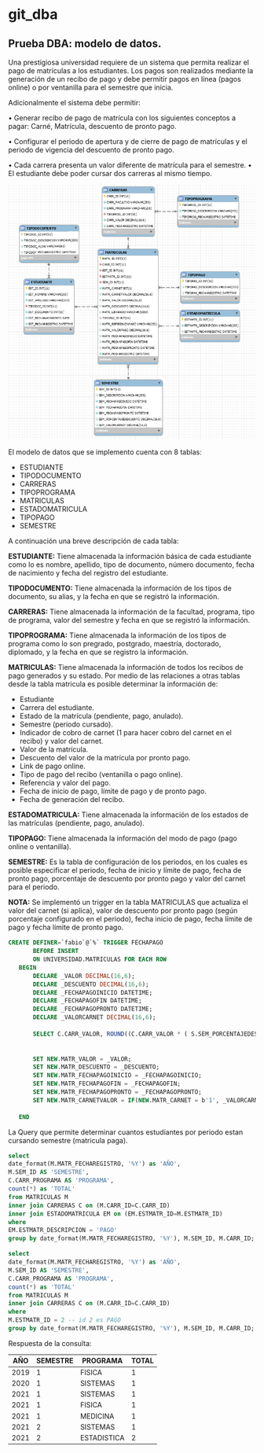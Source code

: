 # git_dba
## Prueba DBA: modelo de datos.

Una prestigiosa universidad requiere de un sistema que permita realizar el pago de
matrículas a los estudiantes. Los pagos son realizados mediante la generación de un recibo
de pago y debe permitir pagos en línea (pagos online) o por ventanilla para el semestre que
inicia.


Adicionalmente el sistema debe permitir:

• Generar recibo de pago de matrícula con los siguientes conceptos a pagar: Carné,
Matrícula, descuento de pronto pago.

• Configurar el periodo de apertura y de cierre de pago de matrículas y el periodo de
vigencia del descuento de pronto pago.

• Cada carrera presenta un valor diferente de matrícula para el semestre.
• El estudiante debe poder cursar dos carreras al mismo tiempo.


![alt text](https://github.com/fegualterog/git_dba/blob/main/modelo.png)

El modelo de datos que se implemento cuenta con 8 tablas:

- ESTUDIANTE
- TIPODOCUMENTO
- CARRERAS
- TIPOPROGRAMA
- MATRICULAS
- ESTADOMATRICULA
- TIPOPAGO
- SEMESTRE


A continuación una breve descripción de cada tabla:

**ESTUDIANTE:** Tiene almacenada la información básica de cada estudiante como lo es nombre, apellido, tipo de documento, número documento, fecha de nacimiento y fecha del registro del estudiante.

**TIPODOCUMENTO:** Tiene almacenada la información de los tipos de documento, su alias, y la fecha en que se registró la información.

**CARRERAS:** Tiene almacenada la información de la facultad, programa, tipo de programa, valor del semestre y fecha en que se registró la información.

**TIPOPROGRAMA:** Tiene almacenada la información de los tipos de programa como lo son pregrado, postgrado, maestría, doctorado, diplomado, y la fecha en que se registro la información.

**MATRICULAS:** Tiene almacenada la información de todos los recibos de pago generados y su estado. Por medio de las relaciones a otras tablas desde la tabla matricula es posible determinar la información de:
- Estudiante
- Carrera del estudiante.
- Estado de la matrícula (pendiente, pago, anulado).
- Semestre (periodo cursado).
- Indicador de cobro de carnet (1 para hacer cobro del carnet en el recibo) y valor del carnet.
- Valor de la matrícula.
- Descuento del valor de la matrícula por pronto pago.
- Link de pago online.
- Tipo de pago del recibo (ventanilla o pago online).
- Referencia y valor del pago.
- Fecha de inicio de pago, límite de pago y de pronto pago.
- Fecha de generación del recibo.


**ESTADOMATRICULA:** Tiene almacenada la información de los estados de las matrículas (pendiente, pago, anulado).

**TIPOPAGO:** Tiene almacenada la información del modo de pago (pago online o ventanilla).

**SEMESTRE:** Es la tabla de configuración de los periodos, en los cuales es posible especificar el periodo, fecha de inicio y límite de pago, fecha de pronto pago, porcentaje de descuento por pronto pago y valor del carnet para el periodo.



**NOTA:** Se implementó un trigger en la tabla MATRICULAS que actualiza el valor del carnet (si aplica), valor de descuento por pronto pago (según porcentaje configurado en el periodo), fecha inicio de pago, fecha límite de pago y fecha límite de pronto pago.

```sql
CREATE DEFINER=`fabio`@`%` TRIGGER FECHAPAGO
       BEFORE INSERT
       ON UNIVERSIDAD.MATRICULAS FOR EACH ROW
   BEGIN
       DECLARE _VALOR DECIMAL(16,6);
       DECLARE _DESCUENTO DECIMAL(16,6);
       DECLARE _FECHAPAGOINICIO DATETIME;
       DECLARE _FECHAPAGOFIN DATETIME;
       DECLARE _FECHAPAGOPRONTO DATETIME;
       DECLARE _VALORCARNET DECIMAL(16,6);
	   
	   SELECT C.CARR_VALOR, ROUND((C.CARR_VALOR * ( S.SEM_PORCENTAJEDESCUENTO) / 100 ), 6), S.SEM_FECHAPAGOINICIO, S.SEM_FECHAPAGOFIN, S.SEM_FECHAPAGOPRONTO, S.SEM_VALORCARNET  INTO _VALOR, _DESCUENTO, _FECHAPAGOINICIO, _FECHAPAGOFIN, _FECHAPAGOPRONTO, _VALORCARNET  FROM UNIVERSIDAD.CARRERAS C, UNIVERSIDAD.SEMESTRE S where S.SEM_ID = NEW.SEM_ID AND C.CARR_ID = NEW.CARR_ID;
	   
	   
	   SET NEW.MATR_VALOR = _VALOR;
	   SET NEW.MATR_DESCUENTO = _DESCUENTO;
	   SET NEW.MATR_FECHAPAGOINICIO = _FECHAPAGOINICIO;
	   SET NEW.MATR_FECHAPAGOFIN = _FECHAPAGOFIN;
	   SET NEW.MATR_FECHAPAGOPRONTO = _FECHAPAGOPRONTO;
       SET NEW.MATR_CARNETVALOR = IF(NEW.MATR_CARNET = b'1', _VALORCARNET, 0.0);

   END
```


La Query que permite determinar cuantos estudiantes por periodo estan cursando semestre (matricula paga).

```sql
select 
date_format(M.MATR_FECHAREGISTRO, '%Y') as 'AÑO',
M.SEM_ID AS 'SEMESTRE', 
C.CARR_PROGRAMA AS 'PROGRAMA', 
count(*) as 'TOTAL' 
from MATRICULAS M
inner join CARRERAS C on (M.CARR_ID=C.CARR_ID)
inner join ESTADOMATRICULA EM on (EM.ESTMATR_ID=M.ESTMATR_ID)
where 
EM.ESTMATR_DESCRIPCION = 'PAGO'
group by date_format(M.MATR_FECHAREGISTRO, '%Y'), M.SEM_ID, M.CARR_ID;
```

```sql
select 
date_format(M.MATR_FECHAREGISTRO, '%Y') as 'AÑO',
M.SEM_ID AS 'SEMESTRE',
C.CARR_PROGRAMA AS 'PROGRAMA',
count(*) as 'TOTAL' 
from MATRICULAS M
inner join CARRERAS C on (M.CARR_ID=C.CARR_ID)
where 
M.ESTMATR_ID = 2 -- id 2 es PAGO
group by date_format(M.MATR_FECHAREGISTRO, '%Y'), M.SEM_ID, M.CARR_ID;
```

Respuesta de la consulta:

| AÑO | SEMESTRE | PROGRAMA | TOTAL |
| --- | -------- | -------- | ----- |
| 2019 | 1 | FISICA | 1 | 
| 2020 | 1 | SISTEMAS | 1 | 
| 2021 | 1 | SISTEMAS | 1 | 
| 2021 | 1 | FISICA | 1 | 
| 2021 | 1 | MEDICINA | 1 | 
| 2021 | 2 | SISTEMAS | 1 | 
| 2021 | 2 | ESTADISTICA | 2 | 
